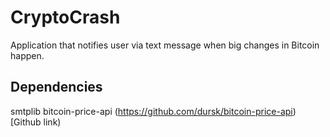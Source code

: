 # CryptoCrash
Application that notifies user via text message when big changes in Bitcoin happen.

## Dependencies
smtplib
bitcoin-price-api	(https://github.com/dursk/bitcoin-price-api)[Github link)
